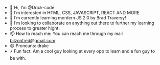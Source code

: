 - 👋 Hi, I’m @Drick-code
- 👀 I’m interested in HTML, CSS, JAVASCRIPT, REACT AND MORE
- 🌱 I’m currently learning mordern JS 2.0 by Brad Traversy!
- 💞️ I’m looking to collaborate on anything out there to further my learning process to greater hight.
- 📫 How to reach me: You can reach me through my mail bilzonfred@gmail.com
- 😄 Pronouns: drake
- ⚡ Fun fact: Am a cool guy looking at every opp to learn and a fun guy to be with.

<!---
Drick-code/Drick-code is a ✨ special ✨ repository because its `README.md` (this file) appears on your GitHub profile.
You can click the Preview link to take a look at your changes.
--->
